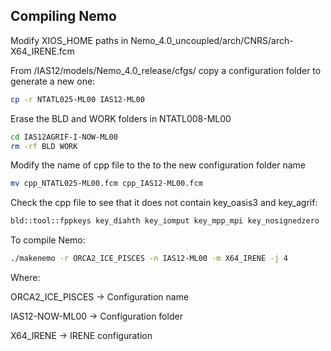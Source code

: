 ## Compiling Nemo

Modify XIOS_HOME paths in Nemo_4.0_uncoupled/arch/CNRS/arch-X64_IRENE.fcm

From /IAS12/models/Nemo_4.0_release/cfgs/ copy a configuration folder to generate a new one:

```bash
cp -r NTATL025-ML00 IAS12-ML00
```

Erase the BLD and WORK folders in NTATL008-ML00

```bash
cd IAS12AGRIF-I-NOW-ML00
rm -rf BLD WORK
```

Modify the name of cpp file to the to the new configuration folder name

```bash
mv cpp_NTATL025-ML00.fcm cpp_IAS12-ML00.fcm
```

Check the cpp file to see that it does not contain key_oasis3 and key_agrif:

```bash
bld::tool::fppkeys key_diahth key_iomput key_mpp_mpi key_nosignedzero
```

To compile Nemo:

```bash
./makenemo -r ORCA2_ICE_PISCES -n IAS12-ML00 -m X64_IRENE -j 4
```
Where:

ORCA2_ICE_PISCES &rarr; Configuration name

IAS12-NOW-ML00 &rarr; Configuration folder

X64_IRENE &rarr; IRENE configuration


